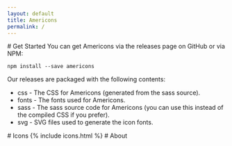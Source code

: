 ```yaml
---
layout: default
title: Americons
permalink: /
---
```


<a id="getstarted" />
# Get Started
You can get Americons via the releases page on GitHub or via NPM:
<pre><code class="language-bash">npm install --save americons</code></pre>

Our releases are packaged with the following contents:
- css - The CSS for Americons (generated from the sass source).
- fonts - The fonts used for Americons.
- sass - The sass source code for Americons (you can use this instead of the compiled CSS if you prefer).
- svg - SVG files used to generate the icon fonts.


<a id="icons" />
# Icons
{% include icons.html %}


<a id="about" />
# About
